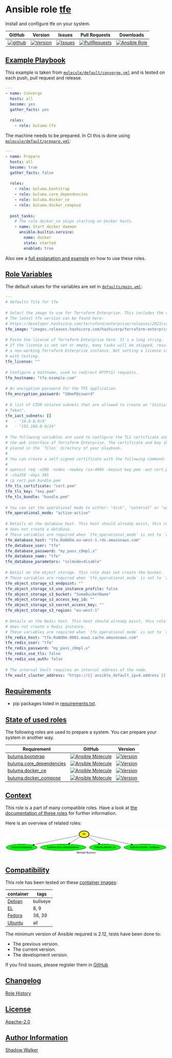 # Ansible role [tfe](https://galaxy.ansible.com/ui/standalone/roles/buluma/tfe/documentation)

Install and configure tfe on your system.

|GitHub|Version|Issues|Pull Requests|Downloads|
|------|-------|------|-------------|---------|
|[![github](https://github.com/buluma/ansible-role-tfe/actions/workflows/molecule.yml/badge.svg)](https://github.com/buluma/ansible-role-tfe/actions/workflows/molecule.yml)|[![Version](https://img.shields.io/github/release/buluma/ansible-role-tfe.svg)](https://github.com/buluma/ansible-role-tfe/releases/)|[![Issues](https://img.shields.io/github/issues/buluma/ansible-role-tfe.svg)](https://github.com/buluma/ansible-role-tfe/issues/)|[![PullRequests](https://img.shields.io/github/issues-pr-closed-raw/buluma/ansible-role-tfe.svg)](https://github.com/buluma/ansible-role-tfe/pulls/)|[![Ansible Role](https://img.shields.io/ansible/role/d/buluma/tfe)](https://galaxy.ansible.com/ui/standalone/roles/buluma/tfe/documentation)|

## [Example Playbook](#example-playbook)

This example is taken from [`molecule/default/converge.yml`](https://github.com/buluma/ansible-role-tfe/blob/master/molecule/default/converge.yml) and is tested on each push, pull request and release.

```yaml
---
- name: Converge
  hosts: all
  become: yes
  gather_facts: yes

  roles:
    - role: buluma.tfe
```

The machine needs to be prepared. In CI this is done using [`molecule/default/prepare.yml`](https://github.com/buluma/ansible-role-tfe/blob/master/molecule/default/prepare.yml):

```yaml
---
- name: Prepare
  hosts: all
  become: true
  gather_facts: false

  roles:
    - role: buluma.bootstrap
    - role: buluma.core_dependencies
    - role: buluma.docker_ce
    - role: buluma.docker_compose

  post_tasks:
    # The role docker_ce skips starting on Docker hosts.
    - name: Start docker daemon
      ansible.builtin.service:
        name: docker
        state: started
        enabled: true
```

Also see a [full explanation and example](https://buluma.github.io/how-to-use-these-roles.html) on how to use these roles.

## [Role Variables](#role-variables)

The default values for the variables are set in [`defaults/main.yml`](https://github.com/buluma/ansible-role-tfe/blob/master/defaults/main.yml):

```yaml
---
# defaults file for tfe

# Select the image to use for Terraform Enterprise. This includes the version.
# The latest tfe version can be found here:
# https://developer.hashicorp.com/terraform/enterprise/releases/2023/v202303-1
tfe_image: "images.releases.hashicorp.com/hashicorp/terraform-enterprise:v202309-1"

# Paste the license of Terraform Enterprise here. It's a long string.
# If the license is not set or empty, many tasks will be skipped, resulting in
# a non-working Terraform Enterprise instance. Not setting a license can help
# with testing.
tfe_license: ""

# Configure a hostname, used to redirect HTTP(S) requests.
tfe_hostname: "tfe.example.com"

# An encryption password for the TFE application.
tfe_encryption_password: "S0meP@ssword"

# A list of CIDR notated subnets that are allowed to create an "Initial Admin
# Token".
tfe_iact_subnets: []
#   - "10.0.0.0/8"
#   - "192.168.0.0/24"

# The following variables are used to configure the TLS certificate and key for
# the web interface of Terraform Enterprise. The certificate and key should be
# placed in the `files` directory of your playbook.
#
# You can create a self-signed certificate with the following command:
#
# openssl req -x509 -nodes -newkey rsa:4096 -keyout key.pem -out cert.pem \
# -sha256 -days 365
# cp cert.pem bundle.pem
tfe_tls_certificate: "cert.pem"
tfe_tls_key: "key.pem"
tfe_tls_bundle: "bundle.pem"

# You can set the operational mode to either: "disk", "external" or "active-active".
tfe_operational_mode: "active-active"

# Details on the database host. This host should already exist, this role
# does not create a database.
# These variables are required when `tfe_operational_mode` is set to `active-active` or `external`.
tfe_database_host: "tfe.RaNdOm.eu-west-1.rds.amazonaws.com"
tfe_database_user: "tfe"
tfe_database_password: "my_pass_c0mpl.x"
tfe_database_name: "tfe"
tfe_database_parameters: "sslmode=disable"

# Detail on the object storage. This role does not create the bucket.
# These variables are required when `tfe_operational_mode` is set to `active-active` or `external`.
tfe_object_storage_s3_endpoint: ""
tfe_object_storage_s3_use_instance_profile: false
tfe_object_storage_s3_bucket: "SomeBucketName"
tfe_object_storage_s3_access_key_id: ""
tfe_object_storage_s3_secret_access_key: ""
tfe_object_storage_s3_region: "eu-west-1"

# Details on the Redis host. This host should already exist, this role
# does not create a Redis instance.
# These variables are required when `tfe_operational_mode` is set to `active-active`.
tfe_redis_host: "tfe.RaNdOm.0001.euw1.cache.amazonaws.com"
tfe_redis_user: "tfe"
tfe_redis_password: "my_pass_c0mpl.x"
tfe_redis_use_tls: false
tfe_redis_use_auth: false

# The internal Vault requires an internal address of the node.
tfe_vault_cluster_address: "https://{{ ansible_default_ipv4.address }}:8201"
```

## [Requirements](#requirements)

- pip packages listed in [requirements.txt](https://github.com/buluma/ansible-role-tfe/blob/master/requirements.txt).

## [State of used roles](#state-of-used-roles)

The following roles are used to prepare a system. You can prepare your system in another way.

| Requirement | GitHub | Version |
|-------------|--------|--------|
|[buluma.bootstrap](https://galaxy.ansible.com/buluma/bootstrap)|[![Ansible Molecule](https://github.com/buluma/ansible-role-bootstrap/actions/workflows/molecule.yml/badge.svg)](https://github.com/buluma/ansible-role-bootstrap/actions/workflows/molecule.yml)|[![Version](https://img.shields.io/github/release/buluma/ansible-role-bootstrap.svg)](https://github.com/shadowwalker/ansible-role-bootstrap)|
|[buluma.core_dependencies](https://galaxy.ansible.com/buluma/core_dependencies)|[![Ansible Molecule](https://github.com/buluma/ansible-role-core_dependencies/actions/workflows/molecule.yml/badge.svg)](https://github.com/buluma/ansible-role-core_dependencies/actions/workflows/molecule.yml)|[![Version](https://img.shields.io/github/release/buluma/ansible-role-core_dependencies.svg)](https://github.com/shadowwalker/ansible-role-core_dependencies)|
|[buluma.docker_ce](https://galaxy.ansible.com/buluma/docker_ce)|[![Ansible Molecule](https://github.com/buluma/ansible-role-docker_ce/actions/workflows/molecule.yml/badge.svg)](https://github.com/buluma/ansible-role-docker_ce/actions/workflows/molecule.yml)|[![Version](https://img.shields.io/github/release/buluma/ansible-role-docker_ce.svg)](https://github.com/shadowwalker/ansible-role-docker_ce)|
|[buluma.docker_compose](https://galaxy.ansible.com/buluma/docker_compose)|[![Ansible Molecule](https://github.com/buluma/ansible-role-docker_compose/actions/workflows/molecule.yml/badge.svg)](https://github.com/buluma/ansible-role-docker_compose/actions/workflows/molecule.yml)|[![Version](https://img.shields.io/github/release/buluma/ansible-role-docker_compose.svg)](https://github.com/shadowwalker/ansible-role-docker_compose)|

## [Context](#context)

This role is a part of many compatible roles. Have a look at [the documentation of these roles](https://buluma.github.io/) for further information.

Here is an overview of related roles:

![dependencies](https://raw.githubusercontent.com/buluma/ansible-role-tfe/png/requirements.png "Dependencies")

## [Compatibility](#compatibility)

This role has been tested on these [container images](https://hub.docker.com/u/buluma):

|container|tags|
|---------|----|
|[Debian](https://hub.docker.com/r/buluma/debian)|bullseye|
|[EL](https://hub.docker.com/r/buluma/enterpriselinux)|8, 9|
|[Fedora](https://hub.docker.com/r/buluma/fedora)|38, 39|
|[Ubuntu](https://hub.docker.com/r/buluma/ubuntu)|all|

The minimum version of Ansible required is 2.12, tests have been done to:

- The previous version.
- The current version.
- The development version.

If you find issues, please register them in [GitHub](https://github.com/buluma/ansible-role-tfe/issues)

## [Changelog](#changelog)

[Role History](https://github.com/buluma/ansible-role-tfe/blob/master/CHANGELOG.md)

## [License](#license)

[Apache-2.0](https://github.com/buluma/ansible-role-tfe/blob/master/LICENSE)

## [Author Information](#author-information)

[Shadow Walker](https://buluma.github.io/)
